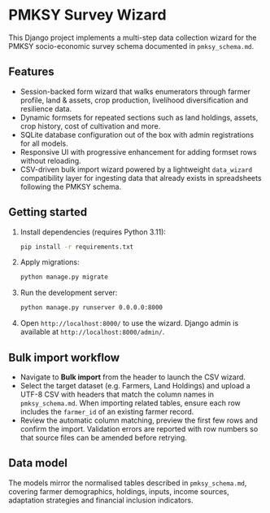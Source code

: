 # PMKSY Survey Wizard

This Django project implements a multi-step data collection wizard for the PMKSY socio-economic survey schema documented in `pmksy_schema.md`.

## Features
- Session-backed form wizard that walks enumerators through farmer profile, land & assets, crop production, livelihood diversification and resilience data.
- Dynamic formsets for repeated sections such as land holdings, assets, crop history, cost of cultivation and more.
- SQLite database configuration out of the box with admin registrations for all models.
- Responsive UI with progressive enhancement for adding formset rows without reloading.
- CSV-driven bulk import wizard powered by a lightweight `data_wizard` compatibility layer for ingesting data that already exists in spreadsheets following the PMKSY schema.

## Getting started
1. Install dependencies (requires Python 3.11):
   ```bash
   pip install -r requirements.txt
   ```
2. Apply migrations:
   ```bash
   python manage.py migrate
   ```
3. Run the development server:
   ```bash
   python manage.py runserver 0.0.0.0:8000
   ```
4. Open `http://localhost:8000/` to use the wizard. Django admin is available at `http://localhost:8000/admin/`.

## Bulk import workflow
- Navigate to **Bulk import** from the header to launch the CSV wizard.
- Select the target dataset (e.g. Farmers, Land Holdings) and upload a UTF-8 CSV with headers that match the
  column names in `pmksy_schema.md`. When importing related tables, ensure each row includes the `farmer_id` of an existing
  farmer record.
- Review the automatic column matching, preview the first few rows and confirm the import. Validation errors are reported
  with row numbers so that source files can be amended before retrying.

## Data model
The models mirror the normalised tables described in `pmksy_schema.md`, covering farmer demographics, holdings, inputs, income sources, adaptation strategies and financial inclusion indicators.
